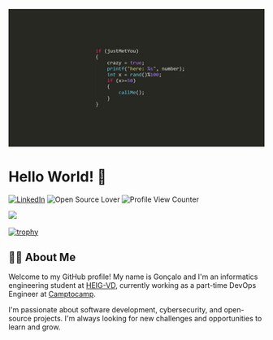 ![Banner](./src/banner.jpg)

# Hello World! 👋

[![LinkedIn](https://img.shields.io/badge/LinkedIn-blue?logo=linkedin&logoColor=white)](https://www.linkedin.com/in/goncalocheleno/) ![Open Source Lover](https://badges.frapsoft.com/os/v2/open-source.svg?v=103) ![Profile View Counter](https://komarev.com/ghpvc/?username=lentidas&style=flat&color=blue)

<div id="stats">
  <picture>
    <source
      srcset="https://github-readme-stats.vercel.app/api?username=lentidas&show_icons=true&theme=dark"
      media="(prefers-color-scheme: dark)"
    />
    <source
      srcset="https://github-readme-stats.vercel.app/api?username=lentidas&show_icons=true"
      media="(prefers-color-scheme: light), (prefers-color-scheme: no-preference)"
    />
    <img src="https://github-readme-stats.vercel.app/api?username=lentidas&show_icons=true" />
  </picture>
</div>

[![trophy](https://github-profile-trophy.vercel.app/?username=lentidas)](https://github.com/ryo-ma/github-profile-trophy)

## 🧑‍💻 About Me

Welcome to my GitHub profile! My name is Gonçalo and I'm an informatics engineering student at [HEIG-VD](https://www.heig-vd.ch/), currently working as a part-time DevOps Engineer at [Camptocamp](https://www.camptocamp.com/).




I'm passionate about software development, cybersecurity, and open-source projects. I'm always looking for new challenges and opportunities to learn and grow.



<!--
**lentidas/lentidas** is a ✨ _special_ ✨ repository because its `README.md` (this file) appears on your GitHub profile.

Here are some ideas to get you started:

- 🔭 I’m currently working on ...
- 🌱 I’m currently learning ...
- 👯 I’m looking to collaborate on ...
- 🤔 I’m looking for help with ...
- 💬 Ask me about ...
- 📫 How to reach me: ...
- 😄 Pronouns: ...
- ⚡ Fun fact: ...
-->
